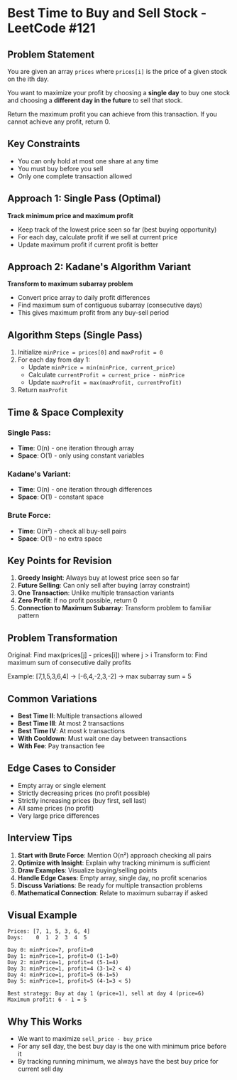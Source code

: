 # Best Time to Buy and Sell Stock - LeetCode #121

## Problem Statement
You are given an array `prices` where `prices[i]` is the price of a given stock on the ith day.

You want to maximize your profit by choosing a **single day** to buy one stock and choosing a **different day in the future** to sell that stock.

Return the maximum profit you can achieve from this transaction. If you cannot achieve any profit, return 0.

## Key Constraints
- You can only hold at most one share at any time
- You must buy before you sell
- Only one complete transaction allowed

## Approach 1: Single Pass (Optimal)
**Track minimum price and maximum profit**
- Keep track of the lowest price seen so far (best buying opportunity)
- For each day, calculate profit if we sell at current price
- Update maximum profit if current profit is better

## Approach 2: Kadane's Algorithm Variant
**Transform to maximum subarray problem**
- Convert price array to daily profit differences
- Find maximum sum of contiguous subarray (consecutive days)
- This gives maximum profit from any buy-sell period

## Algorithm Steps (Single Pass)
1. Initialize `minPrice = prices[0]` and `maxProfit = 0`
2. For each day from day 1:
   - Update `minPrice = min(minPrice, current_price)`
   - Calculate `currentProfit = current_price - minPrice`
   - Update `maxProfit = max(maxProfit, currentProfit)`
3. Return `maxProfit`

## Time & Space Complexity
### Single Pass:
- **Time**: O(n) - one iteration through array
- **Space**: O(1) - only using constant variables

### Kadane's Variant:
- **Time**: O(n) - one iteration through differences
- **Space**: O(1) - constant space

### Brute Force:
- **Time**: O(n²) - check all buy-sell pairs
- **Space**: O(1) - no extra space

## Key Points for Revision
1. **Greedy Insight**: Always buy at lowest price seen so far
2. **Future Selling**: Can only sell after buying (array constraint)
3. **One Transaction**: Unlike multiple transaction variants
4. **Zero Profit**: If no profit possible, return 0
5. **Connection to Maximum Subarray**: Transform problem to familiar pattern

## Problem Transformation
Original: Find max(prices[j] - prices[i]) where j > i
Transform to: Find maximum sum of consecutive daily profits

Example: [7,1,5,3,6,4] → [-6,4,-2,3,-2] → max subarray sum = 5

## Common Variations
- **Best Time II**: Multiple transactions allowed
- **Best Time III**: At most 2 transactions
- **Best Time IV**: At most k transactions
- **With Cooldown**: Must wait one day between transactions
- **With Fee**: Pay transaction fee

## Edge Cases to Consider
- Empty array or single element
- Strictly decreasing prices (no profit possible)
- Strictly increasing prices (buy first, sell last)
- All same prices (no profit)
- Very large price differences

## Interview Tips
1. **Start with Brute Force**: Mention O(n²) approach checking all pairs
2. **Optimize with Insight**: Explain why tracking minimum is sufficient
3. **Draw Examples**: Visualize buying/selling points
4. **Handle Edge Cases**: Empty array, single day, no profit scenarios
5. **Discuss Variations**: Be ready for multiple transaction problems
6. **Mathematical Connection**: Relate to maximum subarray if asked

## Visual Example
```
Prices: [7, 1, 5, 3, 6, 4]
Days:    0  1  2  3  4  5

Day 0: minPrice=7, profit=0
Day 1: minPrice=1, profit=0 (1-1=0)
Day 2: minPrice=1, profit=4 (5-1=4)
Day 3: minPrice=1, profit=4 (3-1=2 < 4)
Day 4: minPrice=1, profit=5 (6-1=5)
Day 5: minPrice=1, profit=5 (4-1=3 < 5)

Best strategy: Buy at day 1 (price=1), sell at day 4 (price=6)
Maximum profit: 6 - 1 = 5
```

## Why This Works
- We want to maximize `sell_price - buy_price`
- For any sell day, the best buy day is the one with minimum price before it
- By tracking running minimum, we always have the best buy price for current sell day
